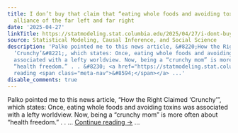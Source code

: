```yaml
---
title: I don’t buy that claim that “eating whole foods and avoiding toxins” is a “horseshoe”
  alliance of the far left and far right
date: '2025-04-27'
linkTitle: https://statmodeling.stat.columbia.edu/2025/04/27/i-dont-buy-that-claim-that-eating-whole-foods-and-avoiding-toxins-is-a-horseshoe-alliance-of-the-far-left-and-far-right/
source: Statistical Modeling, Causal Inference, and Social Science
description: 'Palko pointed me to this news article, &#8220;How the Right Claimed
  ‘Crunchy’&#8221;, which states: Once, eating whole foods and avoiding toxins was
  associated with a lefty worldview. Now, being a “crunchy mom” is more often about
  “health freedom.” . . &#8230; <a href="https://statmodeling.stat.columbia.edu/2025/04/27/i-dont-buy-that-claim-that-eating-whole-foods-and-avoiding-toxins-is-a-horseshoe-alliance-of-the-far-left-and-far-right/">Continue
  reading <span class="meta-nav">&#8594;</span></a> ...'
disable_comments: true
---
```

Palko pointed me to this news article, &#8220;How the Right Claimed ‘Crunchy’&#8221;, which states: Once, eating whole foods and avoiding toxins was associated with a lefty worldview. Now, being a “crunchy mom” is more often about “health freedom.” . . &#8230; <a href="https://statmodeling.stat.columbia.edu/2025/04/27/i-dont-buy-that-claim-that-eating-whole-foods-and-avoiding-toxins-is-a-horseshoe-alliance-of-the-far-left-and-far-right/">Continue reading <span class="meta-nav">&#8594;</span></a> ...